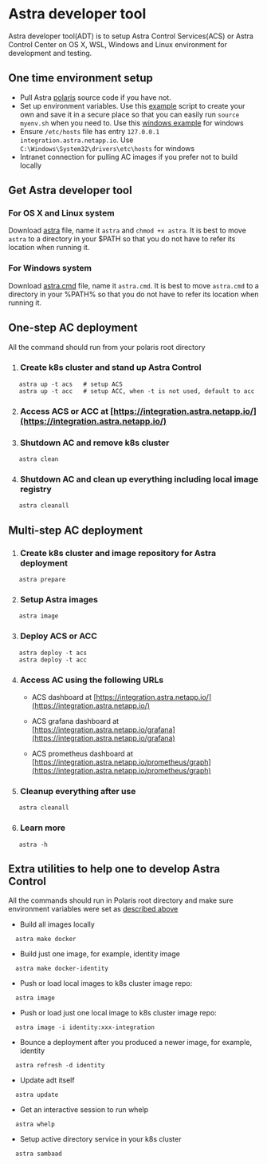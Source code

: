 # Astra developer tool
Astra developer tool(ADT) is to setup Astra Control Services(ACS) or Astra Control Center on OS X, WSL, Windows and Linux environment for development and testing.

## One time environment setup

   * Pull Astra [polaris](https://github.com/NetApp-Polaris/polaris) source code if you have not.
   * Set up environment variables. Use this [example](myenv.sh) script to create your own and save it in a secure place so that you can easily run `source myenv.sh` when you need to. Use this [windows example](myenv.cmd) for windows
   * Ensure `/etc/hosts` file has entry `127.0.0.1 integration.astra.netapp.io`. Use `C:\Windows\System32\drivers\etc\hosts` for windows
   * Intranet connection for pulling AC images if you prefer not to build locally

## Get Astra developer tool

### For OS X and Linux system
Download [astra](./astra) file, name it `astra` and `chmod +x astra`. It is best to move `astra` to a directory in your $PATH so that you do not have to refer its location when running it.

### For Windows system
Download [astra.cmd](./astra.cmd) file, name it `astra.cmd`. It is best to move `astra.cmd` to a directory in your %PATH% so that you do not have to refer its location when running it.

## One-step AC deployment
All the command should run from your polaris root directory

1. ### Create k8s cluster and stand up Astra Control
```
   astra up -t acs   # setup ACS
   astra up -t acc   # setup ACC, when -t is not used, default to acc
```
2. ### Access ACS or ACC at [https://integration.astra.netapp.io/](https://integration.astra.netapp.io/)
3. ### Shutdown AC and remove k8s cluster
```
   astra clean
```
4. ### Shutdown AC and clean up everything including local image registry
```
   astra cleanall
```



## Multi-step AC deployment
1. ### Create k8s cluster and image repository for Astra deployment
```
   astra prepare
```
2. ### Setup Astra images
```
   astra image
```
3. ### Deploy ACS or ACC
```
   astra deploy -t acs
   astra deploy -t acc
```
4. ### Access AC using the following URLs

    * ACS dashboard at [https://integration.astra.netapp.io/](https://integration.astra.netapp.io/)
  
    * ACS grafana dashboard at [https://integration.astra.netapp.io/grafana](https://integration.astra.netapp.io/grafana)
  
    * ACS prometheus dashboard at [https://integration.astra.netapp.io/prometheus/graph](https://integration.astra.netapp.io/prometheus/graph)
 
5. ### Cleanup everything after use
```
   astra cleanall
```
6. ### Learn more
```
   astra -h
```

## Extra utilities to help one to develop Astra Control
All the commands should run in Polaris root directory and make sure
environment variables were set as [described above](#one-time-environment-setup)

- Build all images locally
```
  astra make docker
```

- Build just one image, for example, identity image
```
  astra make docker-identity
```

- Push or load local images to k8s cluster image repo:
```
  astra image
```

- Push or load just one local image to k8s cluster image repo:
```
  astra image -i identity:xxx-integration
```

- Bounce a deployment after you produced a newer image, for example, identity
```
  astra refresh -d identity
```

- Update adt itself
```
  astra update
```

- Get an interactive session to run whelp
```
  astra whelp
```

- Setup active directory service in your k8s cluster
```
  astra sambaad
```
